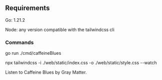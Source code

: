 ## Requirements

Go: 1.21.2

Node: any version compatible with the tailwindcss cli

### Commands

go run ./cmd/caffeineBlues

npx tailwindcss -i ./web/static/index.css -o ./web/static/style.css --watch

Listen to Caffeine Blues by Gray Matter.
